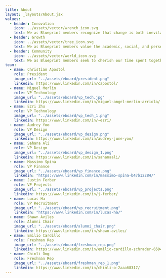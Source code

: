 ```yaml
---
title: About
layout: _layouts/About.jsx
values:
  - header: Innovation
    icon: ../assets/vector/wrench_icon.svg
    text: We as Blueprint members recognize that change is both inevitable and necessary. We are committed to innovate and emphasize effective solutions as needed in order to remain relevant - nothing is sacred. We welcome new ideas and diverse thinking.
  - header: Growth
    icon: ../assets/vector/tree_icon.svg
    text: We as Blueprint members value the academic, social, and personal growth of our peers. We constantly seek to perpetuate the cycle of learning and teaching, for our benefit and for others. We strive to offer a helping hand in times of need and help each other.
  - header: Community
    icon: ../assets/vector/world_icon.svg
    text: We as Blueprint members seek to cherish our time spent together. We develop meaningful relationships that extend well beyond the scope of the organization. We value each other as individuals and appreciate our differences.
team:
  - name: Christian Apostol
    role: President
    image_url: "../assets/eboard/president.png"
    linkedin: https://www.linkedin.com/in/capostol/
  - name: Miguel Merlin
    role: VP Technology
    image_url: "../assets/eboard/vp_tech.jpg"
    linkedin: https://www.linkedin.com/in/miguel-angel-merlin-arriola/
  - name: Ezri Zhu
    role: VP Technology
    image_url: "../assets/eboard/vp_tech_1.png"
    linkedin: https://www.linkedin.com/in/~ezri/
  - name: Audrey Yoo
    role: VP Design
    image_url: "../assets/eboard/vp_design.png"
    linkedin: https://www.linkedin.com/in/audrey-june-yoo/
  - name: Sahana Ali
    role: VP Design
    image_url: "../assets/eboard/vp_design_1.png"
    linkedin: https://www.linkedin.com/in/sahanaali/
  - name: Massimo Spina
    role: VP Finance
    image_url: "../assets/eboard/vp_finance.png"
    linkedin: "https://www.linkedin.com/in/massimo-spina-b47b12284/"
  - name: Justin Ferber
    role: VP Projects
    image_url: "../assets/eboard/vp_projects.png"
    linkedin: https://www.linkedin.com/in/j-ferber/
  - name: Lucas Ha
    role: VP Recruitment
    image_url: "../assets/eboard/vp_recruitment.png"
    linkedin: "https://www.linkedin.com/in/lucas-ha/"
  - name: Shawn Aviles
    role: Alumni Chair
    image_url: "../assets/eboard/alumni_chair.png"
    linkedin: https://www.linkedin.com/in/shawn-aviles/
  - name: Emilio Cardillo
    role: Freshman Rep
    image_url: "../assets/eboard/freshman_rep.png"
    linkedin: https://www.linkedin.com/in/emilio-cardillo-schrader-6594b7308/
  - name: Chinli Ong
    role: Freshman Rep
    image_url: "../assets/eboard/freshman_rep_1.png"
    linkedin: https://www.linkedin.com/in/chinli-o-2aaa68317/
---
```

